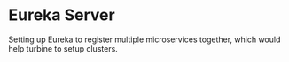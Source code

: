 # Eureka Server

Setting up Eureka to register multiple microservices together, which would help turbine to setup clusters. 